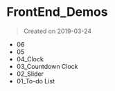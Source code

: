# FrontEnd_Demos

> Created on 2019-03-24

* 06
* 05
* 04_Clock
* 03_Countdown Clock
* 02_Slider
* 01_To-do List

